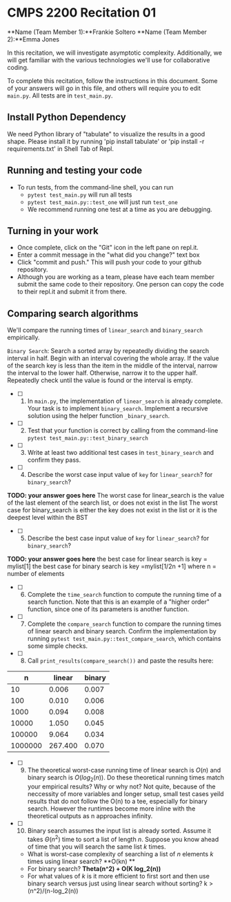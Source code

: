 # CMPS 2200  Recitation 01

**Name (Team Member 1):**Frankie Soltero 
**Name (Team Member 2):**Emma Jones

In this recitation, we will investigate asymptotic complexity. Additionally, we will get familiar with the various technologies we'll use for collaborative coding.

To complete this recitation, follow the instructions in this document. Some of your answers will go in this file, and others will require you to edit `main.py`. All tests are in `test_main.py`.

## Install Python Dependency

We need Python library of "tabulate" to visualize the results in a good shape. Please install it by running 'pip install tabulate' or 'pip install -r requirements.txt' in Shell Tab of Repl.  

## Running and testing your code

- To run tests, from the command-line shell, you can run
  + `pytest test_main.py` will run all tests
  + `pytest test_main.py::test_one` will just run `test_one`
  + We recommend running one test at a time as you are debugging.

## Turning in your work

- Once complete, click on the "Git" icon in the left pane on repl.it.
- Enter a commit message in the "what did you change?" text box
- Click "commit and push." This will push your code to your github repository.
- Although you are working as a team, please have each team member submit the same code to their repository. One person can copy the code to their repl.it and submit it from there.

## Comparing search algorithms

We'll compare the running times of `linear_search` and `binary_search` empirically.

`Binary Search`: Search a sorted array by repeatedly dividing the search interval in half. Begin with an interval covering the whole array. If the value of the search key is less than the item in the middle of the interval, narrow the interval to the lower half. Otherwise, narrow it to the upper half. Repeatedly check until the value is found or the interval is empty.

- [ ] 1. In `main.py`, the implementation of `linear_search` is already complete. Your task is to implement `binary_search`. Implement a recursive solution using the helper function `_binary_search`. 

- [ ] 2. Test that your function is correct by calling from the command-line `pytest test_main.py::test_binary_search`

- [ ] 3. Write at least two additional test cases in `test_binary_search` and confirm they pass.

- [ ] 4. Describe the worst case input value of `key` for `linear_search`? for `binary_search`? 

**TODO: your answer goes here**
The worst case for linear_search is the value of the last element of the search list, or does not exist in the list
The worst case for binary_search is either the key does not exist in the list or it is the deepest level within the BST

- [ ] 5. Describe the best case input value of `key` for `linear_search`? for `binary_search`? 

**TODO: your answer goes here**
the best case for linear search is key = mylist[1]
the best case for binary search is key =mylist[1/2n +1]
where n = number of elements

- [ ] 6. Complete the `time_search` function to compute the running time of a search function. Note that this is an example of a "higher order" function, since one of its parameters is another function.

- [ ] 7. Complete the `compare_search` function to compare the running times of linear search and binary search. Confirm the implementation by running `pytest test_main.py::test_compare_search`, which contains some simple checks.

- [ ] 8. Call `print_results(compare_search())` and paste the results here:

|       n |   linear |   binary |
|---------|----------|----------|
|      10 |    0.006 |    0.007 |
|     100 |    0.010 |    0.006 |
|    1000 |    0.094 |    0.008 |
|   10000 |    1.050 |    0.045 |
|  100000 |    9.064 |    0.034 |
| 1000000 |  267.400 |    0.070 |

- [ ] 9. The theoretical worst-case running time of linear search is $O(n)$ and binary search is $O(log_2(n))$. Do these theoretical running times match your empirical results? Why or why not?
  Not quite, because of the neccessity of more variables and longer     setup, small test cases yeild results that do not follow the O(n) to   a tee, especially for binary search. However the runtimes become more inline with the theoretical outputs as n approaches infinity.

- [ ] 10. Binary search assumes the input list is already sorted. Assume it takes $\Theta(n^2)$ time to sort a list of length $n$. Suppose you know ahead of time that you will search the same list $k$ times. 
  + What is worst-case complexity of searching a list of $n$ elements $k$ times using linear search? **O(kn) **
  + For binary search? **Theta(n^2) + O(K log_2(n))**
  + For what values of $k$ is it more efficient to first sort and then use binary search versus just using linear search without sorting?
   k > (n^2)/(n-log_2(n))

